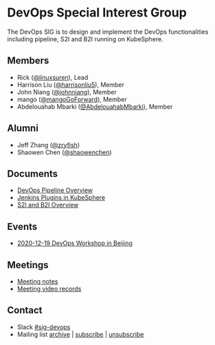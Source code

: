 # DevOps Special Interest Group

The DevOps SIG is to design and implement the DevOps functionalities including pipeline, S2I and B2I running on KubeSphere.

## Members

- Rick ([@linuxsuren](https://github.com/linuxSuRen/)), Lead
- Harrison Liu ([@harrisonliu5](https://github.com/harrisonliu5)), Member
- John Niang ([@johnniang](https://github.com/JohnNiang)), Member
- mango ([@mangoGoForward](https://github.com/mangoGoForward)), Member
- Abdelouahab Mbarki ([@AbdelouahabMbarki](https://github.com/AbdelouahabMbarki)), Member

## Alumni

- Jeff Zhang ([@zryfish](https://github.com/zryfish))
- Shaowen Chen ([@shaowenchen](https://github.com/shaowenchen))

## Documents

- [DevOps Pipeline Overview](concepts-and-designs/devops-pipeline-overview.md)
- [Jenkins Plugins in KubeSphere](concepts-and-designs/jenkins-plugin.md)
- [S2I and B2I Overview](concepts-and-designs/s2i-b2i-overview.md)

## Events

- [2020-12-19 DevOps Workshop in Beijing](events/2020-12-19-workshop-beijing.md)

## Meetings

* [Meeting notes](https://docs.google.com/document/d/1ZORl7ZhRlZxKXFle2LGPRJqXzlr6EDhu2A7qzjybfro/)
* [Meeting video records](https://space.bilibili.com/438908638/channel/detail?cid=179482)

## Contact

- Slack [#sig-devops](https://kubesphere.slack.com/messages/sig-devops)
- Mailing list [archive](https://groups.google.com/group/kubesphere-sig-devops/topics) | [subscribe](mailto:kubesphere-sig-devops+subscribe@googlegroups.com) | [unsubscribe](mailto:kubesphere-sig-devops+unsubscribe@googlegroups.com)
